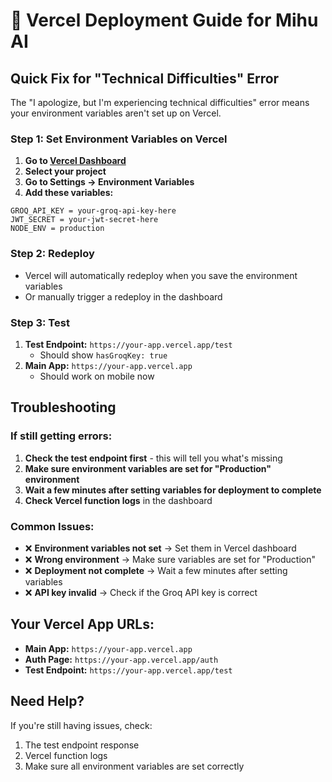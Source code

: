 # 🚀 Vercel Deployment Guide for Mihu AI

## Quick Fix for "Technical Difficulties" Error

The "I apologize, but I'm experiencing technical difficulties" error means your environment variables aren't set up on Vercel.

### Step 1: Set Environment Variables on Vercel

1. **Go to [Vercel Dashboard](https://vercel.com/dashboard)**
2. **Select your project**
3. **Go to Settings → Environment Variables**
4. **Add these variables:**

```
GROQ_API_KEY = your-groq-api-key-here
JWT_SECRET = your-jwt-secret-here
NODE_ENV = production
```

### Step 2: Redeploy

- Vercel will automatically redeploy when you save the environment variables
- Or manually trigger a redeploy in the dashboard

### Step 3: Test

1. **Test Endpoint:** `https://your-app.vercel.app/test`
   - Should show `hasGroqKey: true`
2. **Main App:** `https://your-app.vercel.app`
   - Should work on mobile now

## Troubleshooting

### If still getting errors:

1. **Check the test endpoint first** - this will tell you what's missing
2. **Make sure environment variables are set for "Production" environment**
3. **Wait a few minutes after setting variables for deployment to complete**
4. **Check Vercel function logs** in the dashboard

### Common Issues:

- ❌ **Environment variables not set** → Set them in Vercel dashboard
- ❌ **Wrong environment** → Make sure variables are set for "Production"
- ❌ **Deployment not complete** → Wait a few minutes after setting variables
- ❌ **API key invalid** → Check if the Groq API key is correct

## Your Vercel App URLs:

- **Main App:** `https://your-app.vercel.app`
- **Auth Page:** `https://your-app.vercel.app/auth`
- **Test Endpoint:** `https://your-app.vercel.app/test`

## Need Help?

If you're still having issues, check:
1. The test endpoint response
2. Vercel function logs
3. Make sure all environment variables are set correctly
